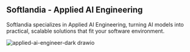 ## Softlandia - Applied AI Engineering

Softlandia specializes in Applied AI Engineering, turning AI models into practical, scalable solutions that fit your software environment.

![applied-ai-engineer-dark drawio](https://github.com/user-attachments/assets/d4599d0d-b703-4a15-8367-8edffbeb7a37)

